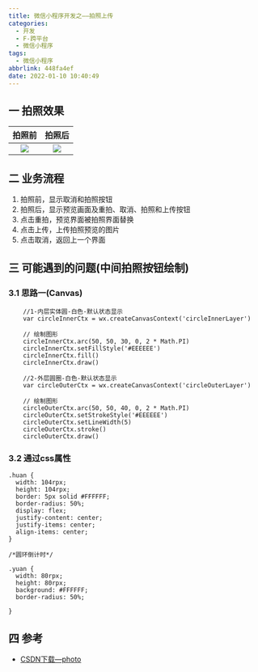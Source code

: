 ```yaml
---
title: 微信小程序开发之——拍照上传
categories:
  - 开发
  - F-跨平台
  - 微信小程序
tags:
  - 微信小程序
abbrlink: 448fa4ef
date: 2022-01-10 10:40:49
---
```

## 一 拍照效果

| 拍照前 | 拍照后 |
| :----: | :----: |
| ![][1] | ![][2] |

<!--more-->

## 二 业务流程

1. 拍照前，显示取消和拍照按钮
2. 拍照后，显示预览画面及重拍、取消、拍照和上传按钮
3. 点击重拍，预览界面被拍照界面替换
4. 点击上传，上传拍照预览的图片
5. 点击取消，返回上一个界面

## 三  可能遇到的问题(中间拍照按钮绘制)

### 3.1 思路一(Canvas)

```
    //1-内层实体圆-白色-默认状态显示
    var circleInnerCtx = wx.createCanvasContext('circleInnerLayer')

    // 绘制图形
    circleInnerCtx.arc(50, 50, 30, 0, 2 * Math.PI)
    circleInnerCtx.setFillStyle('#EEEEEE')
    circleInnerCtx.fill()
    circleInnerCtx.draw()

    //2-外层圆圈-白色-默认状态显示
    var circleOuterCtx = wx.createCanvasContext('circleOuterLayer')

    // 绘制图形
    circleOuterCtx.arc(50, 50, 40, 0, 2 * Math.PI)
    circleOuterCtx.setStrokeStyle('#EEEEEE')
    circleOuterCtx.setLineWidth(5)
    circleOuterCtx.stroke()
    circleOuterCtx.draw()
```

### 3.2 通过css属性

```
.huan {
  width: 104rpx;
  height: 104rpx;
  border: 5px solid #FFFFFF;
  border-radius: 50%;
  display: flex;
  justify-content: center;
  justify-items: center;
  align-items: center;
}

/*圆环倒计时*/

.yuan {
  width: 80rpx;
  height: 80rpx;
  background: #FFFFFF;
  border-radius: 50%;

}
```

## 四 参考

* [CSDN下载—photo](https://download.csdn.net/download/Calvin_zhou/75225654)



[1]:https://cdn.jsdelivr.net/gh/PGzxc/CDN/blog-wechat/wechat-camera-photo-take-before.png
[2]:https://cdn.jsdelivr.net/gh/PGzxc/CDN/blog-wechat/wechat-camera-photo-take-after.png

